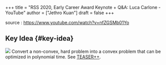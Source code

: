 +++
title = "RSS 2020, Early Career Award Keynote + Q&A: Luca Carlone - YouTube"
author = ["Jethro Kuan"]
draft = false
+++

source
: <https://www.youtube.com/watch?v=nfZGSMb01Yo>


## Key Idea {#key-idea}

![](/ox-hugo/screenshot2020-07-21_11-34-11_.png)
Convert a non-convex, hard problem into a convex problem that can be optimized
in polynomial time. See [TEASER++](https://github.com/MIT-SPARK/TEASER-plusplus).